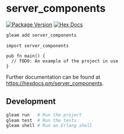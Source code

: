 # server_components

[![Package Version](https://img.shields.io/hexpm/v/server_components)](https://hex.pm/packages/server_components)
[![Hex Docs](https://img.shields.io/badge/hex-docs-ffaff3)](https://hexdocs.pm/server_components/)

```sh
gleam add server_components
```
```gleam
import server_components

pub fn main() {
  // TODO: An example of the project in use
}
```

Further documentation can be found at <https://hexdocs.pm/server_components>.

## Development

```sh
gleam run   # Run the project
gleam test  # Run the tests
gleam shell # Run an Erlang shell
```
